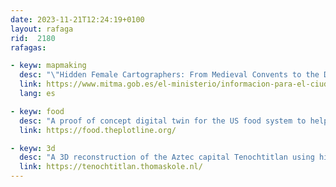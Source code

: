```yaml
---
date: 2023-11-21T12:24:19+0100
layout: rafaga
rid:  2180
rafagas:

- keyw: mapmaking
  desc: "\"Hidden Female Cartographers: From Medieval Convents to the Dark Side of the Moon\" (PDF) sheds light on the contributions of women to geography and human knowledge"
  link: https://www.mitma.gob.es/el-ministerio/informacion-para-el-ciudadano/revista/listado-de-revistas/no-741-noviembre-2023
  lang: es

- keyw: food
  desc: "A proof of concept digital twin for the US food system to help make decisions about food shortages, such as those caused by climate change"
  link: https://food.theplotline.org/

- keyw: 3d
  desc: "A 3D reconstruction of the Aztec capital Tenochtitlan using historical and archaeological sources overlaid on current Mexico City imagery"
  link: https://tenochtitlan.thomaskole.nl/
---
```

